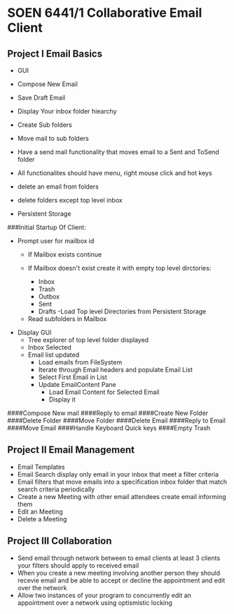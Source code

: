 SOEN 6441/1 Collaborative Email Client
======================================

Project I Email Basics
----------------------
* GUI

* Compose New Email
* Save Draft Email
* Display Your inbox folder hiearchy
* Create Sub folders
* Move mail to sub folders
* Have a send mail functionality that moves email to a Sent and ToSend folder
* All functionalites should have menu, right mouse click and hot keys
* delete an email from folders
* delete folders except top level inbox

* Persistent Storage

###Initial Startup Of Client:

* Prompt user for mailbox id
    * If Mailbox exists continue
    * If Mailbox doesn't exist create it with empty top level dirctories:

        - Inbox
        - Trash
        - Outbox
        - Sent
        - Drafts
-Load Top level Directories from Persistent Storage
    - Read subfolders in Mailbox
- Display GUI
    - Tree explorer of top level folder displayed
    - Inbox Selected
    - Email list updated
        - Load emails from FileSystem
        - Iterate through Email headers and populate Email List
        - Select First Email in List
        - Update EmailContent Pane
            - Load Email Content for Selected Email
            - Display it
        
####Compose New mail
####Reply to email
####Create New Folder
####Delete Folder
####Move Folder
####Delete Email
####Reply to Email
####Move Email
####Handle Keyboard Quick keys
####Empty Trash



Project II Email Management
---------------------------
* Email Templates
* Email Search display only email in your inbox that meet a filter criteria
* Email filters that move emails into a specification inbox folder that match search criteria periodically
* Create a new Meeting with other email attendees create email informing them
* Edit an Meeting
* Delete a Meeting

Project III Collaboration
-------------------------
* Send email through network between to email clients at least 3 clients your filters should apply to received email
* When you create a new meeting involving another person they should recevie email and be able to accept or decline the appointment and edit over the network
* Allow two instances of your program to concurrently edit an appointment over a network using optismistic locking
